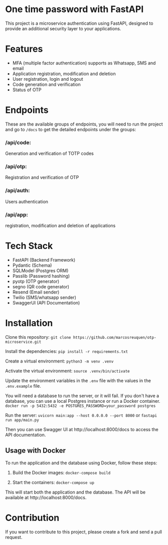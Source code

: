 # One time password with FastAPI

This project is a microservice authentication using FastAPI, designed to provide an additional security layer to your applications.

# Features

- MFA (multiple factor authentication) supports as Whatsapp, SMS and email
- Application registration, modification and deletion
- User registration, login and logout
- Code generation and verification
- Status of OTP

# Endpoints

These are the available groups of endpoints, you will need to run the project and go to `/docs` to get the detailed endpoints under the groups:
### /api/code: 
Generation and verification of TOTP codes
### /api/otp:
Registration and verification of OTP
### /api/auth:
Users authentication
### /api/app:
registration, modification and deletion of applications

# Tech Stack

- FastAPI (Backend Framework)
- Pydantic (Schema)
- SQLModel (Postgres ORM)
- Passlib (Password hashing)
- pyotp (OTP generator)
- segno (QR code generator)
- Resend (Email sender)
- Twilio (SMS/whatsapp sender)
- SwaggerUI (API Documentation)

# Installation

Clone this repository: `git clone https://github.com/marcosreuquen/otp-microservice.git`

Install the dependencies: `pip install -r requirements.txt`

Create a virtual environment:
`python3 -m venv .venv`

Activate the virtual environment: `source .venv/bin/activate`

Update the environment variables in the `.env` file with the values in the `.env.example` file.

You will need a database to run the server, or it will fail. If you don't have a database, you can use a local Postgres instance or run a Docker container.
`docker run -p 5432:5432 -e POSTGRES_PASSWORD=your_password postgres`

Run the server: `uvicorn main:app --host 0.0.0.0 --port 8000` or `fastapi run app/main.py`

Then you can use Swagger UI at http://localhost:8000/docs to access the API documentation.


## Usage with Docker

To run the application and the database using Docker, follow these steps:

1. Build the Docker images:
`docker-compose build`

2. Start the containers:
`docker-compose up`

This will start both the application and the database. The API will be available at http://localhost:8000/docs.


# Contribution

If you want to contribute to this project, please create a fork and send a pull request.
